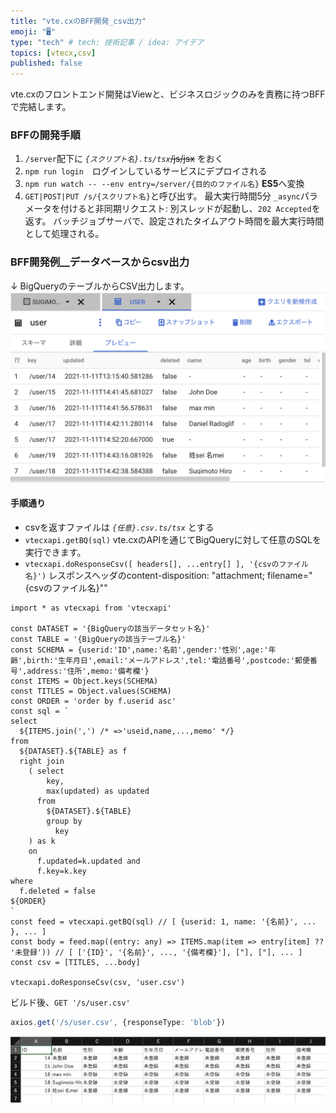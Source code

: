 ```yaml
---
title: "vte.cxのBFF開発_csv出力"
emoji: "🖥"
type: "tech" # tech: 技術記事 / idea: アイデア
topics: [vtecx,csv]
published: false
---
```

vte.cxのフロントエンド開発はViewと、ビジネスロジックのみを責務に持つBFFで完結します。
### BFFの開発手順
1. `/server`配下に *`{スクリプト名}.ts/tsx`*~~/js/jsx~~ をおく
2. `npm run login`　ログインしているサービスにデプロイされる
3. `npm run watch -- --env entry=/server/{目的のファイル名}` **ES5**へ変換
4. `GET|POST|PUT /s/{スクリプト名}`と呼び出す。 最大実行時間5分
  `_async`パラメータを付けると非同期リクエスト: 別スレッドが起動し、`202 Accepted`を返す。 バッチジョブサーバで、設定されたタイムアウト時間を最大実行時間として処理される。

### BFF開発例__データベースからcsv出力
↓ BigQueryのテーブルからCSV出力します。
![BigQueryのuserテーブル](/images/bq_user_table.png)

#### 手順通り
- csvを返すファイルは *`{任意}.csv.ts/tsx`* とする
- `vtecxapi.getBQ(sql)` vte.cxのAPIを通じてBigQueryに対して任意のSQLを実行できます。
- `vtecxapi.doResponseCsv([ headers[], ...entry[] ], '{csvのファイル名}')`
  レスポンスヘッダのcontent-disposition: "attachment; filename=\"{csvのファイル名}\""
```ts: user.csv.ts
import * as vtecxapi from 'vtecxapi'

const DATASET = '{BigQueryの該当データセット名}'
const TABLE = '{BigQueryの該当テーブル名}'
const SCHEMA = {userid:'ID',name:'名前',gender:'性別',age:'年齢',birth:'生年月日',email:'メールアドレス',tel:'電話番号',postcode:'郵便番号',address:'住所',memo:'備考欄'}
const ITEMS = Object.keys(SCHEMA)
const TITLES = Object.values(SCHEMA)
const ORDER = 'order by f.userid asc'
const sql = `
select
  ${ITEMS.join(',') /* =>'useid,name,...,memo' */}
from
  ${DATASET}.${TABLE} as f
  right join
    ( select
        key,
        max(updated) as updated
      from
        ${DATASET}.${TABLE}
        group by
          key
    ) as k
    on
      f.updated=k.updated and
      f.key=k.key
where
  f.deleted = false
${ORDER}
`
const feed = vtecxapi.getBQ(sql) // [ {userid: 1, name: '{名前}', ... }, ... ]
const body = feed.map((entry: any) => ITEMS.map(item => entry[item] ?? '未登録')) // [ ['{ID}', '{名前}', ..., '{備考欄}'], ["], ["], ... ]
const csv = [TITLES, ...body]

vtecxapi.doResponseCsv(csv, 'user.csv')
```
ビルド後、`GET '/s/user.csv'`
```ts
axios.get('/s/user.csv', {responseType: 'blob'})
```

![csvファイル](/images/user_csv.png)